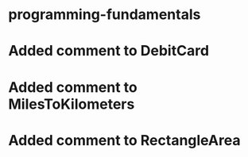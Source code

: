 # programming-fundamentals
# Added comment to DebitCard
# Added comment to MilesToKilometers
# Added comment to RectangleArea
